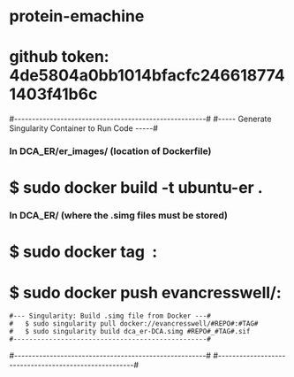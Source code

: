 # protein-emachine
# github token: 4de5804a0bb1014bfacfc2466187741403f41b6c

#------------------------------------------------------#
#----- Generate Singularity Container to Run Code -----#
### In DCA_ER/er_images/ (location of Dockerfile)
# 	$ sudo docker build -t ubuntu-er .

### In DCA_ER/ (where the .simg files must be stored)
#	$ sudo docker tag <IMAGE ID> <REPO>:<TAG>
#	$ sudo docker push evancresswell/<REPO>:<TAG>

	#--- Singularity: Build .simg file from Docker ---#
	#	$ sudo singularity pull docker://evancresswell/#REPO#:#TAG#
	#	$ sudo singularity build dca_er-DCA.simg #REPO#_#TAG#.sif 
	#-------------------------------------------------#

#------------------------------------------------------#
#------------------------------------------------------#
